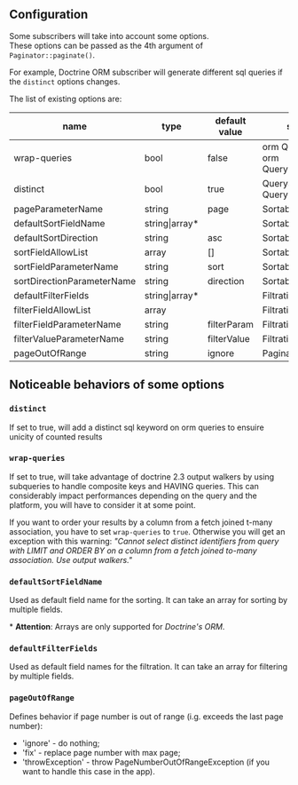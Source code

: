 ## Configuration


Some subscribers will take into account some options.  
These options can be passed as the 4th argument of `Paginator::paginate()`.

For example, Doctrine ORM subscriber will generate different sql queries if the `distinct` options changes.


The list of existing options are:

| name                       | type           | default value | subscribers                                     |
| -------------------------- | -------------- | ------------- | ----------------------------------------------- |
| wrap-queries               | bool           | false         | orm QuerySubscriber, orm QueryBuilderSubscriber |
| distinct                   | bool           | true          | QuerySubscriber, QueryBuilderSubscriber         |
| pageParameterName          | string         | page          | SortableSubscriber                              |
| defaultSortFieldName       | string\|array* |               | SortableSubscriber                              |
| defaultSortDirection       | string         | asc           | SortableSubscriber                              |
| sortFieldAllowList         | array          | []            | SortableSubscriber                              |
| sortFieldParameterName     | string         | sort          | SortableSubscriber                              |
| sortDirectionParameterName | string         | direction     | SortableSubscriber                              |
| defaultFilterFields        | string\|array* |               | FiltrationSubscriber                            |
| filterFieldAllowList       | array          |               | FiltrationSubscriber                            |
| filterFieldParameterName   | string         | filterParam   | FiltrationSubscriber                            |
| filterValueParameterName   | string         | filterValue   | FiltrationSubscriber                            |
| pageOutOfRange             | string         | ignore        | PaginationSubscriber                            |


## Noticeable behaviors of some options

### `distinct`

If set to true, will add a distinct sql keyword on orm queries to ensuire unicity of counted results


### `wrap-queries`

If set to true, will take advantage of doctrine 2.3 output walkers by using subqueries to handle composite keys and HAVING queries.
This can considerably impact performances depending on the query and the platform, you will have to consider it at some point.

If you want to order your results by a column from a fetch joined t-many association,
you have to set `wrap-queries` to `true`. Otherwise you will get an exception with this warning:
*"Cannot select distinct identifiers from query with LIMIT and ORDER BY on a column from a fetch joined to-many association. Use output walkers."*


### `defaultSortFieldName`

Used as default field name for the sorting. It can take an array for sorting by multiple fields.

\* **Attention**: Arrays are only supported for *Doctrine's ORM*.


### `defaultFilterFields`

Used as default field names for the filtration. It can take an array for filtering by multiple fields.


### `pageOutOfRange`

Defines behavior if page number is out of range (i.g. exceeds the last page number):
 * 'ignore' - do nothing;
 * 'fix' - replace page number with max page;
 * 'throwException' - throw PageNumberOutOfRangeException (if you want to handle this case in the app).
